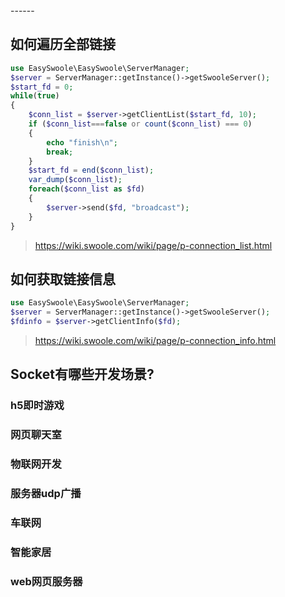 <head>
     <title>EasySwoole Socket|swoole socket|swoole websocket|swoole tcp|swoole udp|php websocket</title>
     <meta name="keywords" content="EasySwoole Socket|swoole socket|swoole websocket|swoole tcp|swoole udp|php websocket"/>
     <meta name="description" content="EasySwoole Socket|swoole socket|swoole websocket|swoole tcp|swoole udp|php websocket"/>
</head>
---<head>---

## 如何遍历全部链接
```php
use EasySwoole\EasySwoole\ServerManager;
$server = ServerManager::getInstance()->getSwooleServer();
$start_fd = 0;
while(true)
{
    $conn_list = $server->getClientList($start_fd, 10);
    if ($conn_list===false or count($conn_list) === 0)
    {
        echo "finish\n";
        break;
    }
    $start_fd = end($conn_list);
    var_dump($conn_list);
    foreach($conn_list as $fd)
    {
        $server->send($fd, "broadcast");
    }
}
```

> https://wiki.swoole.com/wiki/page/p-connection_list.html

## 如何获取链接信息

```php
use EasySwoole\EasySwoole\ServerManager;
$server = ServerManager::getInstance()->getSwooleServer();
$fdinfo = $server->getClientInfo($fd);
```
> https://wiki.swoole.com/wiki/page/p-connection_info.html

## Socket有哪些开发场景?

### h5即时游戏

### 网页聊天室

### 物联网开发

### 服务器udp广播

### 车联网

### 智能家居

### web网页服务器